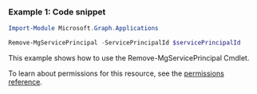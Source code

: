 ### Example 1: Code snippet

```powershellImport-Module Microsoft.Graph.Applications

Remove-MgServicePrincipal -ServicePrincipalId $servicePrincipalId
```
This example shows how to use the Remove-MgServicePrincipal Cmdlet.
To learn about permissions for this resource, see the [permissions reference](/graph/permissions-reference).

